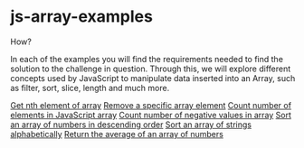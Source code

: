 # js-array-examples

How?

In each of the examples you will find the requirements needed to find the solution to the challenge in question. Through this, we will explore different concepts used by JavaScript to manipulate data inserted into an Array, such as filter, sort, slice, length and much more.

[Get nth element of array](https://github.com/Camilacslopes/js-array-examples/blob/main/nthElement.js)
[Remove a specific array element](https://github.com/Camilacslopes/js-array-examples/blob/main/removeElement.js)
[Count number of elements in JavaScript array](https://github.com/Camilacslopes/js-array-examples/blob/main/countArray.js)
[Count number of negative values in array](https://github.com/Camilacslopes/js-array-examples/blob/main/countNegative.js)
[Sort an array of numbers in descending order](https://github.com/Camilacslopes/js-array-examples/blob/main/sortDesc.js)
[Sort an array of strings alphabetically](https://github.com/Camilacslopes/js-array-examples/blob/main/sortAlphabetic.js)
[Return the average of an array of numbers](https://github.com/Camilacslopes/js-array-examples/blob/main/averageArray.js)